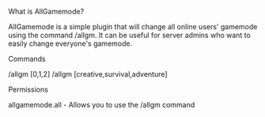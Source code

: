 What is AllGamemode?

AllGamemode is a simple plugin that will change all online users' gamemode using the command /allgm. It can be useful for server admins who want to easily change everyone's gamemode.

Commands

/allgm [0,1,2]
/allgm [creative,survival,adventure]

Permissions

allgamemode.all - Allows you to use the /allgm command